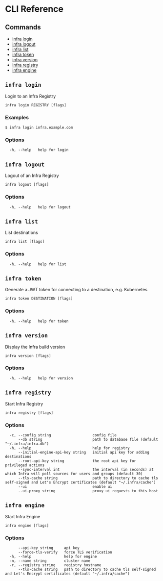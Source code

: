 # CLI Reference

## Commands

* [infra login](#infra-login)
* [infra logout](#infra-logout)
* [infra list](#infra-list)
* [infra token](#infra-token)
* [infra version](#infra-version)
* [infra registry](#infra-registry)
* [infra engine](#infra-engine)


## `infra login`

Login to an Infra Registry

```
infra login REGISTRY [flags]
```

### Examples

```
$ infra login infra.example.com
```

### Options

```
  -h, --help   help for login
```

## `infra logout`

Logout of an Infra Registry

```
infra logout [flags]
```

### Options

```
  -h, --help   help for logout
```

## `infra list`

List destinations

```
infra list [flags]
```

### Options

```
  -h, --help   help for list
```

## `infra token`

Generate a JWT token for connecting to a destination, e.g. Kubernetes

```
infra token DESTINATION [flags]
```

### Options

```
  -h, --help   help for token
```

## `infra version`

Display the Infra build version

```
infra version [flags]
```

### Options

```
  -h, --help   help for version
```

## `infra registry`

Start Infra Registry

```
infra registry [flags]
```

### Options

```
  -c, --config string                   config file
      --db string                       path to database file (default "~/.infra/infra.db")
  -h, --help                            help for registry
      --initial-engine-api-key string   initial api key for adding destinations
      --root-api-key string             the root api key for privileged actions
      --sync-interval int               the interval (in seconds) at which Infra will poll sources for users and groups (default 30)
      --tls-cache string                path to directory to cache tls self-signed and Let's Encrypt certificates (default "~/.infra/cache")
      --ui                              enable ui
      --ui-proxy string                 proxy ui requests to this host
```

## `infra engine`

Start Infra Engine

```
infra engine [flags]
```

### Options

```
      --api-key string     api key
      --force-tls-verify   force TLS verification
  -h, --help               help for engine
  -n, --name string        cluster name
  -r, --registry string    registry hostname
      --tls-cache string   path to directory to cache tls self-signed and Let's Encrypt certificates (default "~/.infra/cache")
```

